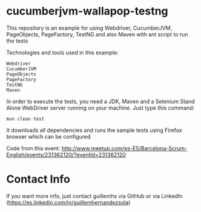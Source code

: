 cucumberjvm-wallapop-testng
==============================

This repository is an example for using Webdriver, CucumberJVM, PageObjects, PageFactory, TestNG and also Maven with ant script to run the tests

Technologies and tools used in this example:

    Webdriver
    CucumberJVM
    PageObjects
    PageFactory
    TestNG
    Maven

In order to execute the tests, you need a JDK, Maven and a Selenium Stand Alone WebDriver server running on your machine. Just type this command:

    mvn clean test

It downloads all dependencies and runs the sample tests using Firefox browser which can be configured

Code from this event: http://www.meetup.com/es-ES/Barcelona-Scrum-English/events/231362120/?eventId=231362120

Contact Info
==============================

If you want more info, just contact guillemhs via GitHub or via LinkedIn (https://es.linkedin.com/in/guillemhernandezsola)
